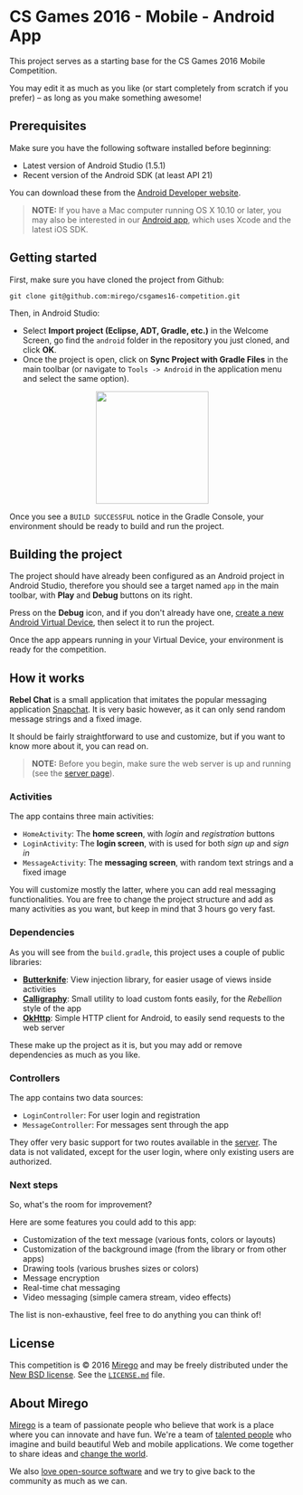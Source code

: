 # CS Games 2016 - Mobile - Android App

This project serves as a starting base for the CS Games 2016 Mobile Competition.

You may edit it as much as you like (or start completely from scratch if you prefer) – as long as you make something awesome!

## Prerequisites

Make sure you have the following software installed before beginning:

- Latest version of Android Studio (1.5.1)
- Recent version of the Android SDK (at least API 21)

You can download these from the [Android Developer website](http://developer.android.com/sdk/index.html).

> **NOTE:** If you have a Mac computer running OS X 10.10 or later, you may also be interested in our [Android app](https://github.com/mirego/csgames16-competition/tree/master/ios), which uses Xcode and the latest iOS SDK.

## Getting started

First, make sure you have cloned the project from Github:

```
git clone git@github.com:mirego/csgames16-competition.git
```

Then, in Android Studio: 

- Select **Import project (Eclipse, ADT, Gradle, etc.)** in the Welcome Screen, go find the `android` folder in the repository you just cloned, and click **OK**.
- Once the project is open, click on **Sync Project with Gradle Files** in the main toolbar (or navigate to `Tools -> Android` in the application menu and select the same option).

<p align="center"><img src="https://cloud.githubusercontent.com/assets/4378424/13450169/9f925920-e000-11e5-999a-464b9949ee9a.png" width="199"></p>

Once you see a `BUILD SUCCESSFUL` notice in the Gradle Console, your environment should be ready to build and run the project.

## Building the project

The project should have already been configured as an Android project in Android Studio, therefore you should see a target named `app` in the main toolbar, with **Play** and **Debug** buttons on its right.

Press on the **Debug** icon, and if you don't already have one, [create a new Android Virtual Device](http://developer.android.com/tools/devices/managing-avds.html), then select it to run the project.

Once the app appears running in your Virtual Device, your environment is ready for the competition.

## How it works

**Rebel Chat** is a small application that imitates the popular messaging application [Snapchat](https://www.snapchat.com/). It is very basic however, as it can only send random message strings and a fixed image.

It should be fairly straightforward to use and customize, but if you want to know more about it, you can read on.

> **NOTE:** Before you begin, make sure the web server is up and running (see the [server page](https://github.com/mirego/csgames16-competition/tree/master/server)).

### Activities

The app contains three main activities:

- `HomeActivity`: The **home screen**, with *login* and *registration* buttons
- `LoginActivity`: The **login screen**, with is used for both *sign up* and *sign in*
- `MessageActivity`: The **messaging screen**, with random text strings and a fixed image

You will customize mostly the latter, where you can add real messaging functionalities. You are free to change the project structure and add as many activities as you want, but keep in mind that 3 hours go very fast.

### Dependencies

As you will see from the `build.gradle`, this project uses a couple of public libraries:

- **[Butterknife](http://jakewharton.github.io/butterknife/)**: View injection library, for easier usage of views inside activities
- **[Calligraphy](https://github.com/chrisjenx/Calligraphy)**: Small utility to load custom fonts easily, for the _Rebellion_ style of the app
- **[OkHttp](https://github.com/square/okhttp)**: Simple HTTP client for Android, to easily send requests to the web server

These make up the project as it is, but you may add or remove dependencies as much as you like.

### Controllers

The app contains two data sources:

- `LoginController`: For user login and registration
- `MessageController`: For messages sent through the app

They offer very basic support for two routes available in the [server](https://github.com/mirego/csgames16-competition/tree/master/server). The data is not validated, except for the user login, where only existing users are authorized.

### Next steps

So, what's the room for improvement?

Here are some features you could add to this app:

- Customization of the text message (various fonts, colors or layouts)
- Customization of the background image (from the library or from other apps)
- Drawing tools (various brushes sizes or colors)
- Message encryption
- Real-time chat messaging
- Video messaging (simple camera stream, video effects)

The list is non-exhaustive, feel free to do anything you can think of!

## License

This competition is © 2016 [Mirego](http://www.mirego.com) and may be freely
distributed under the [New BSD license](http://opensource.org/licenses/BSD-3-Clause).
See the [`LICENSE.md`](https://github.com/mirego/csgames16-competition/blob/master/LICENSE.md) file.

## About Mirego

[Mirego](http://mirego.com) is a team of passionate people who believe that work is a place where you can innovate and have fun. We're a team of [talented people](http://life.mirego.com) who imagine and build beautiful Web and mobile applications. We come together to share ideas and [change the world](http://mirego.org).

We also [love open-source software](http://open.mirego.com) and we try to give back to the community as much as we can.
